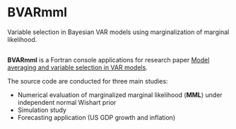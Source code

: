 # BVARmml 
Variable selection in Bayesian VAR models using marginalization of marginal likelihood.
##

**BVARmml** is a Fortran console applications for research paper [Model averaging and variable selection in VAR models](https://scholar.google.com/citations?view_op=view_citation&hl=en&user=xT78kg0AAAAJ&citation_for_view=xT78kg0AAAAJ:_Qo2XoVZTnwC).  

The source code are conducted for three main studies:

- Numerical evaluation of marginalized marginal likelihood (**MML**) under independent normal Wishart prior
- Simulation study 
- Forecasting application (US GDP growth and inflation)
      



